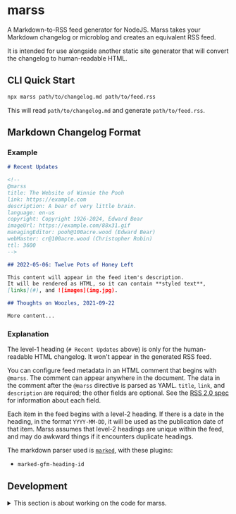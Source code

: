 # marss

A Markdown-to-RSS feed generator for NodeJS.
Marss takes your Markdown changelog or microblog and creates an equivalent RSS feed.

It is intended for use alongside another static site generator that will convert the
changelog to human-readable HTML.

## CLI Quick Start

```sh
npx marss path/to/changelog.md path/to/feed.rss
```

This will read `path/to/changelog.md` and generate `path/to/feed.rss`.

## Markdown Changelog Format

### Example

```markdown
# Recent Updates

<!--
@marss
title: The Website of Winnie the Pooh
link: https://example.com
description: A bear of very little brain.
language: en-us
copyright: Copyright 1926-2024, Edward Bear
imageUrl: https://example.com/88x31.gif
managingEditor: pooh@100acre.wood (Edward Bear)
webMaster: cr@100acre.wood (Christopher Robin)
ttl: 3600
-->

## 2022-05-06: Twelve Pots of Honey Left

This content will appear in the feed item's description.
It will be rendered as HTML, so it can contain **styled text**,
[links](#), and ![images](img.jpg).

## Thoughts on Woozles, 2021-09-22

More content...
```

### Explanation

The level-1 heading (`# Recent Updates` above) is only for the human-readable
HTML changelog. It won't appear in the generated RSS feed.

You can configure feed metadata in an HTML comment that begins with `@marss`.
The comment can appear anywhere in the document.
The data in the comment after the `@marss` directive is parsed as YAML.
`title`, `link`, and `description` are required; the other fields are
optional. See the [RSS 2.0 spec](https://cyber.harvard.edu/rss/rss.html) for
information about each field.

Each item in the feed begins with a level-2 heading. If there is a date in
the heading, in the format `YYYY-MM-DD`, it will be used as the publication
date of that item. Marss assumes that level-2 headings are unique within the
feed, and may do awkward things if it encounters duplicate headings.

The markdown parser used is [`marked`](https://marked.js.org), with these
plugins:

- `marked-gfm-heading-id`

## Development

<details>
<summary>This section is about working on the code for marss.</summary>

Opening the repo in VS Code will automatically run the typechecker and display errors
in the problems pane.

```bash
# typecheck in watch mode. You don't need to run this manually if you use VS Code.
yarn ts
# run unit tests
yarn test
# run system tests
yarn sys
# check formatting
yarn lint
# fix formatting
yarn fix
# run all checks (do this before you git push)
yarn verify
# compile to JS in dist/
yarn build
```

### TODO

- Add these channel-level attributes:
  ```
  webMaster: cr@100acre.wood (Christopher Robin)
  ttl: 3600
  ```
- Parse dates from headings and set `pubDate`
- Generate HTML changelogs
- Add `location` config field and add links to headings

</details>
